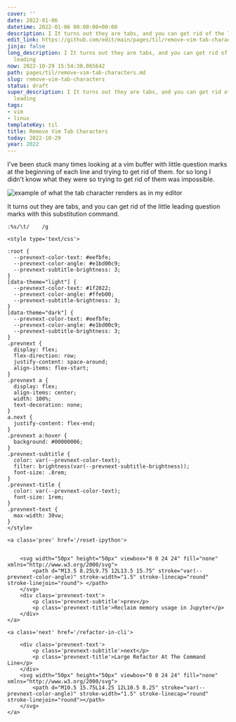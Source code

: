 ```yaml
---
cover: ''
date: 2022-01-06
datetime: 2022-01-06 00:00:00+00:00
description: I It turns out they are tabs, and you can get rid of the little leading
edit_link: https://github.com/edit/main/pages/til/remove-vim-tab-characters.md
jinja: false
long_description: I It turns out they are tabs, and you can get rid of the little
  leading
now: 2022-10-29 15:54:38.065642
path: pages/til/remove-vim-tab-characters.md
slug: remove-vim-tab-characters
status: draft
super_description: I It turns out they are tabs, and you can get rid of the little
  leading
tags:
- vim
- linux
templateKey: til
title: Remove Vim Tab Characters
today: 2022-10-29
year: 2022
---
```


I've been stuck many times looking at a vim buffer with little question
marks at the beginning of each line and trying to get rid of them.  for
so long I didn't know what they were so trying to get rid of them was
impossible.

![example of what the tab character renders as in my editor](https://images.waylonwalker.com/vim-tab-characters.png)

It turns out they are tabs, and you can get rid of the little leading
question marks with this substitution command.

``` vim
:%s/\t/    /g
```
<div class='prevnext'>

    <style type='text/css'>

    :root {
      --prevnext-color-text: #eefbfe;
      --prevnext-color-angle: #e1bd00c9;
      --prevnext-subtitle-brightness: 3;
    }
    [data-theme="light"] {
      --prevnext-color-text: #1f2022;
      --prevnext-color-angle: #ffeb00;
      --prevnext-subtitle-brightness: 3;
    }
    [data-theme="dark"] {
      --prevnext-color-text: #eefbfe;
      --prevnext-color-angle: #e1bd00c9;
      --prevnext-subtitle-brightness: 3;
    }
    .prevnext {
      display: flex;
      flex-direction: row;
      justify-content: space-around;
      align-items: flex-start;
    }
    .prevnext a {
      display: flex;
      align-items: center;
      width: 100%;
      text-decoration: none;
    }
    a.next {
      justify-content: flex-end;
    }
    .prevnext a:hover {
      background: #00000006;
    }
    .prevnext-subtitle {
      color: var(--prevnext-color-text);
      filter: brightness(var(--prevnext-subtitle-brightness));
      font-size: .8rem;
    }
    .prevnext-title {
      color: var(--prevnext-color-text);
      font-size: 1rem;
    }
    .prevnext-text {
      max-width: 30vw;
    }
    </style>
    
    <a class='prev' href='/reset-ipython'>
    

        <svg width="50px" height="50px" viewbox="0 0 24 24" fill="none" xmlns="http://www.w3.org/2000/svg">
            <path d="M13.5 8.25L9.75 12L13.5 15.75" stroke="var(--prevnext-color-angle)" stroke-width="1.5" stroke-linecap="round" stroke-linejoin="round"> </path>
        </svg>
        <div class='prevnext-text'>
            <p class='prevnext-subtitle'>prev</p>
            <p class='prevnext-title'>Reclaim memory usage in Jupyter</p>
        </div>
    </a>
    
    <a class='next' href='/refactor-in-cli'>
    
        <div class='prevnext-text'>
            <p class='prevnext-subtitle'>next</p>
            <p class='prevnext-title'>Large Refactor At The Command Line</p>
        </div>
        <svg width="50px" height="50px" viewbox="0 0 24 24" fill="none" xmlns="http://www.w3.org/2000/svg">
            <path d="M10.5 15.75L14.25 12L10.5 8.25" stroke="var(--prevnext-color-angle)" stroke-width="1.5" stroke-linecap="round" stroke-linejoin="round"></path>
        </svg>
    </a>
  </div>